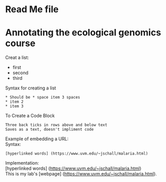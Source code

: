 # Read Me file 

# Annotating the ecological genomics course 
 
Creat a list:
* first   
* second   
* third   

Syntax for creating a list   

```
* Should be * space item 3 spaces    
* item 2   
* item 3
```

To Create a Code Block   
```
Three back ticks in rows above and below text   
Saves as a text, doesn't impliment code   
```
Example of embedding a URL:   
Syntax:   
```
[hyperlinked words] (https://www.uvm.edu/~jschall/malaria.html)
```
Implementation:   
[hyperlinked words] (https://www.uvm.edu/~jschall/malaria.html)   
This is my lab's [webpage] (https://www.uvm.edu/~jschall/malaria.html).
